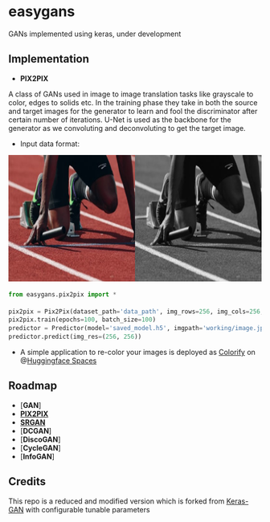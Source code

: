 # easygans
GANs implemented using keras, under development

## Implementation

- __PIX2PIX__

A class of GANs used in image to image translation tasks like grayscale to color, edges to solids etc. In the training phase they take in both the source and target images for the generator to learn and fool the discriminator after certain number of iterations. U-Net is used as the backbone for the generator as we convoluting and deconvoluting to get the target image. 

- Input data format:

![Pix2Pix data](dataformats/image_4.png "Target/Source")

```python
from easygans.pix2pix import *

pix2pix = Pix2Pix(dataset_path='data_path', img_rows=256, img_cols=256, gf=32, df=32)
pix2pix.train(epochs=100, batch_size=100)
predictor = Predictor(model='saved_model.h5', imgpath='working/image.jpg')
predictor.predict(img_res=(256, 256))
```
- A simple application to re-color your images is deployed as [Colorify](https://huggingface.co/spaces/vishnun/Colorify) on @[Huggingface Spaces](https://huggingface.co/spaces)


## Roadmap

- [__GAN__]
- [__PIX2PIX__](https://arxiv.org/abs/1611.07004)
- [__SRGAN__](https://arxiv.org/abs/1609.04802)
- [__DCGAN__]
- [__DiscoGAN__]
- [__CycleGAN__]
- [__InfoGAN__]


## Credits

This repo is a reduced and modified version which is forked from [Keras-GAN](https://github.com/eriklindernoren/Keras-GAN) with configurable tunable parameters
